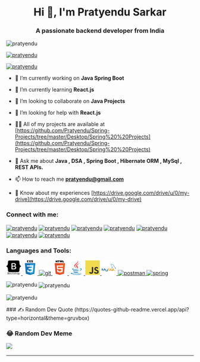 <h1 align="center">Hi 👋, I'm Pratyendu Sarkar</h1>
<h3 align="center">A passionate backend developer from India</h3>

<p align="left"> <img src="https://komarev.com/ghpvc/?username=pratyendu&label=Profile%20views&color=0e75b6&style=flat" alt="pratyendu" /> </p>

<p align="left"> <a href="https://github.com/ryo-ma/github-profile-trophy"><img src="https://github-profile-trophy.vercel.app/?username=pratyendu" alt="pratyendu" /></a> </p>

<p align="left"> <a href="https://twitter.com/pratyendu" target="blank"><img src="https://img.shields.io/twitter/follow/pratyendu?logo=twitter&style=for-the-badge" alt="pratyendu" /></a> </p>

- 🔭 I’m currently working on **Java Spring Boot**

- 🌱 I’m currently learning **React.js**

- 👯 I’m looking to collaborate on **Java Projects**

- 🤝 I’m looking for help with **React.js**

- 👨‍💻 All of my projects are available at [https://github.com/Pratyendu/Spring-Projects/tree/master/Desktop/Spring%20%20Projects](https://github.com/Pratyendu/Spring-Projects/tree/master/Desktop/Spring%20%20Projects)

- 💬 Ask me about **Java , DSA , Spring Boot , Hibernate ORM , MySql , REST APIs.**

- 📫 How to reach me **pratyendu@gmail.com**

- 📄 Know about my experiences [https://drive.google.com/drive/u/0/my-drive](https://drive.google.com/drive/u/0/my-drive)

<h3 align="left">Connect with me:</h3>
<p align="left">
<a href="https://twitter.com/pratyendu" target="blank"><img align="center" src="https://raw.githubusercontent.com/rahuldkjain/github-profile-readme-generator/master/src/images/icons/Social/twitter.svg" alt="pratyendu" height="30" width="40" /></a>
<a href="https://linkedin.com/in/pratyendu" target="blank"><img align="center" src="https://raw.githubusercontent.com/rahuldkjain/github-profile-readme-generator/master/src/images/icons/Social/linked-in-alt.svg" alt="pratyendu" height="30" width="40" /></a>
<a href="https://fb.com/pratyendu" target="blank"><img align="center" src="https://raw.githubusercontent.com/rahuldkjain/github-profile-readme-generator/master/src/images/icons/Social/facebook.svg" alt="pratyendu" height="30" width="40" /></a>
<a href="https://instagram.com/pratyendu" target="blank"><img align="center" src="https://raw.githubusercontent.com/rahuldkjain/github-profile-readme-generator/master/src/images/icons/Social/instagram.svg" alt="pratyendu" height="30" width="40" /></a>
<a href="https://www.hackerrank.com/pratyendu" target="blank"><img align="center" src="https://raw.githubusercontent.com/rahuldkjain/github-profile-readme-generator/master/src/images/icons/Social/hackerrank.svg" alt="pratyendu" height="30" width="40" /></a>
<a href="https://www.leetcode.com/pratyendu" target="blank"><img align="center" src="https://raw.githubusercontent.com/rahuldkjain/github-profile-readme-generator/master/src/images/icons/Social/leet-code.svg" alt="pratyendu" height="30" width="40" /></a>
<a href="https://auth.geeksforgeeks.org/user/pratyendu" target="blank"><img align="center" src="https://raw.githubusercontent.com/rahuldkjain/github-profile-readme-generator/master/src/images/icons/Social/geeks-for-geeks.svg" alt="pratyendu" height="30" width="40" /></a>
</p>

<h3 align="left">Languages and Tools:</h3>
<p align="left"> <a href="https://getbootstrap.com" target="_blank" rel="noreferrer"> <img src="https://raw.githubusercontent.com/devicons/devicon/master/icons/bootstrap/bootstrap-plain-wordmark.svg" alt="bootstrap" width="40" height="40"/> </a> <a href="https://www.w3schools.com/css/" target="_blank" rel="noreferrer"> <img src="https://raw.githubusercontent.com/devicons/devicon/master/icons/css3/css3-original-wordmark.svg" alt="css3" width="40" height="40"/> </a> <a href="https://git-scm.com/" target="_blank" rel="noreferrer"> <img src="https://www.vectorlogo.zone/logos/git-scm/git-scm-icon.svg" alt="git" width="40" height="40"/> </a> <a href="https://www.w3.org/html/" target="_blank" rel="noreferrer"> <img src="https://raw.githubusercontent.com/devicons/devicon/master/icons/html5/html5-original-wordmark.svg" alt="html5" width="40" height="40"/> </a> <a href="https://www.java.com" target="_blank" rel="noreferrer"> <img src="https://raw.githubusercontent.com/devicons/devicon/master/icons/java/java-original.svg" alt="java" width="40" height="40"/> </a> <a href="https://developer.mozilla.org/en-US/docs/Web/JavaScript" target="_blank" rel="noreferrer"> <img src="https://raw.githubusercontent.com/devicons/devicon/master/icons/javascript/javascript-original.svg" alt="javascript" width="40" height="40"/> </a> <a href="https://www.mysql.com/" target="_blank" rel="noreferrer"> <img src="https://raw.githubusercontent.com/devicons/devicon/master/icons/mysql/mysql-original-wordmark.svg" alt="mysql" width="40" height="40"/> </a> <a href="https://postman.com" target="_blank" rel="noreferrer"> <img src="https://www.vectorlogo.zone/logos/getpostman/getpostman-icon.svg" alt="postman" width="40" height="40"/> </a> <a href="https://spring.io/" target="_blank" rel="noreferrer"> <img src="https://www.vectorlogo.zone/logos/springio/springio-icon.svg" alt="spring" width="40" height="40"/> </a> </p>

<p><img align="left" src="https://github-readme-stats.vercel.app/api/top-langs?username=pratyendu&show_icons=true&locale=en&layout=compact" alt="pratyendu" /></p>

<p>&nbsp;<img align="center" src="https://github-readme-stats.vercel.app/api?username=pratyendu&show_icons=true&locale=en" alt="pratyendu" /></p>

<p><img align="center" src="https://github-readme-streak-stats.herokuapp.com/?user=pratyendu&" alt="pratyendu" /></p>
### ✍️ Random Dev Quote
(https://quotes-github-readme.vercel.app/api?type=horizontal&theme=gruvbox)

### 😂 Random Dev Meme
<img src="https://rm.up.railway.app/" width="512px"/>

---
